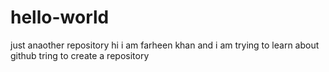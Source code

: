 # hello-world
just anaother repository
hi i am farheen khan and i am trying to learn about github
tring to create a repository
